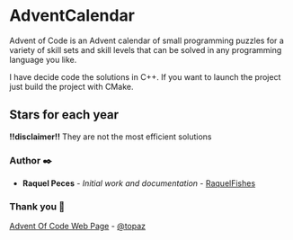 # AdventCalendar
Advent of Code is an Advent calendar of small programming puzzles for a variety of skill sets and skill levels that can be solved in any programming language you like.

I have decide code the solutions in C++. If you want to launch the project just build the project with CMake.

## Stars for each year


**!!disclaimer!!** They are not the most efficient solutions

### <a name="Author">Author ✒️
* **Raquel Peces** - *Initial work and documentation* - [RaquelFishes](https://github.com/raquelfishes)
### <a name="Thankyou">Thank you 🎁
[Advent Of Code Web Page](https://adventofcode.com/) - [@topaz](https://github.com/topaz)



